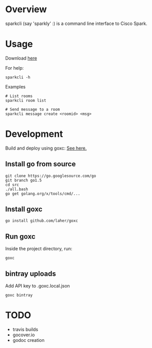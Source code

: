 # Overview

sparkcli (say 'sparkly' :) is a command line interface to Cisco Spark.

# Usage

Download [here](https://bintray.com/tdeckers/sparkcli/sparkcli#files)

For help:

    sparkcli -h

Examples

    # List rooms
    sparkcli room list
    
    # Send message to a room
    sparkcli message create <roomid> <msg>

# Development

Build and deploy using goxc: [See here.](https://github.com/laher/goxc/blob/master/README.md)

## Install go from source

    git clone https://go.googlesource.com/go
    git branch go1.5
    cd src
    ./all.bash 
    go get golang.org/x/tools/cmd/...

## Install goxc

    go install github.com/laher/goxc

## Run goxc

Inside the project directory, run:

    goxc

## bintray uploads

Add API key to .goxc.local.json

    goxc bintray

#  TODO

* travis builds
* gocover.io
* godoc creation
